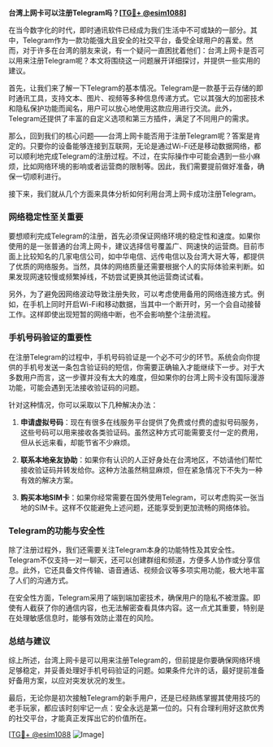 **台湾上网卡可以注册Telegram吗？[[TG💪+ @esim1088](https://t.me/s/esim1088)]**

在当今数字化的时代，即时通讯软件已经成为我们生活中不可或缺的一部分。其中，Telegram作为一款功能强大且安全的社交平台，备受全球用户的喜爱。然而，对于许多在台湾的朋友来说，有一个疑问一直困扰着他们：台湾上网卡是否可以用来注册Telegram呢？本文将围绕这一问题展开详细探讨，并提供一些实用的建议。

首先，让我们来了解一下Telegram的基本情况。Telegram是一款基于云存储的即时通讯工具，支持文本、图片、视频等多种信息传递方式。它以其强大的加密技术和隐私保护功能而闻名，用户可以放心地使用这款应用进行交流。此外，Telegram还提供了丰富的自定义选项和第三方插件，满足了不同用户的需求。

那么，回到我们的核心问题——台湾上网卡能否用于注册Telegram呢？答案是肯定的。只要你的设备能够连接到互联网，无论是通过Wi-Fi还是移动数据网络，都可以顺利地完成Telegram的注册过程。不过，在实际操作中可能会遇到一些小麻烦，比如网络环境的影响或者运营商的限制等。因此，我们需要提前做好准备，确保一切顺利进行。

接下来，我们就从几个方面来具体分析如何利用台湾上网卡成功注册Telegram。

### 网络稳定性至关重要

要想顺利完成Telegram的注册，首先必须保证网络环境的稳定性和速度。如果你使用的是一张普通的台湾上网卡，建议选择信号覆盖广、网速快的运营商。目前市面上比较知名的几家电信公司，如中华电信、远传电信以及台湾大哥大等，都提供了优质的网络服务。当然，具体的网络质量还需要根据个人的实际体验来判断。如果发现网速较慢或频繁掉线，不妨尝试更换其他运营商试试看。

另外，为了避免因网络波动导致注册失败，可以考虑使用备用的网络连接方式。例如，在手机上同时开启Wi-Fi和移动数据，当其中一个断开时，另一个会自动接替工作。这样即使出现短暂的网络中断，也不会影响整个注册流程。

### 手机号码验证的重要性

在注册Telegram的过程中，手机号码验证是一个必不可少的环节。系统会向你提供的手机号发送一条包含验证码的短信，你需要正确输入才能继续下一步。对于大多数用户而言，这一步骤并没有太大的难度，但如果你的台湾上网卡没有国际漫游功能，可能会遇到无法接收验证码的问题。

针对这种情况，你可以采取以下几种解决办法：

1. **申请虚拟号码**：现在有很多在线服务平台提供了免费或付费的虚拟号码服务，这些号码可以用来接收各类验证码。虽然这种方式可能需要支付一定的费用，但从长远来看，却能节省不少麻烦。
   
2. **联系本地亲友协助**：如果你有认识的人正好身处在台湾地区，不妨请他们帮忙接收验证码并转发给你。这种方法虽然稍显麻烦，但在紧急情况下不失为一种有效的解决方案。

3. **购买本地SIM卡**：如果你经常需要在国外使用Telegram，可以考虑购买一张当地的SIM卡。这样不仅能避免上述问题，还能享受到更加流畅的网络体验。

### Telegram的功能与安全性

除了注册过程外，我们还需要关注Telegram本身的功能特性及其安全性。Telegram不仅支持一对一聊天，还可以创建群组和频道，方便多人协作或分享信息。此外，它还具备文件传输、语音通话、视频会议等多项实用功能，极大地丰富了人们的沟通方式。

在安全性方面，Telegram采用了端到端加密技术，确保用户的隐私不被泄露。即使有人截获了你的通信内容，也无法解密查看具体内容。这一点尤其重要，特别是在处理敏感信息时，能够有效防止潜在的风险。

### 总结与建议

综上所述，台湾上网卡是可以用来注册Telegram的，但前提是你要确保网络环境足够稳定，并妥善处理好手机号码验证的问题。如果条件允许的话，最好提前准备好备用方案，以应对突发状况的发生。

最后，无论你是初次接触Telegram的新手用户，还是已经熟练掌握其使用技巧的老手玩家，都应该时刻牢记一点：安全永远是第一位的。只有合理利用好这款优秀的社交平台，才能真正发挥出它的价值所在。

[[TG💪+ @esim1088](https://t.me/s/esim1088) ![Image](https://i.postimg.cc/4NQfJmqS/Snipaste-2025-05-13-00-14-12.png)]
